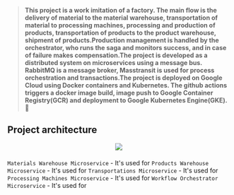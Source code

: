 > **This project is a work imitation of a factory. The main flow is the delivery of material to the material warehouse, transportation of material to processing machines, processing and production of products, transportation of products to the product warehouse, shipment of products.Production management is handled by the orchestrator, who runs the saga and monitors success, and in case of failure makes compensation.The project is developed as a distributed system on microservices using a message bus. RabbitMQ is a message broker, Masstransit is used for process orchestration and transactions.The project is deployed on Google Cloud using Docker containers and Kubernetes. The github actions triggers a docker image build, image push to Google Container Registry(GCR) and deployment to Google Kubernetes Engine(GKE).** 🚀

## Project architecture
<div align="center" style="margin-bottom:20px">
  <img src="https://github.com/KostayShutko/Manufacturing/assets/26852817/21428027-3f7b-4768-ab11-820aa31f9e3e"/>
</div>


`Materials Warehouse Microservice` - It's used for 
`Products Warehouse Microservice` - It's used for 
`Transportations Microservice` - It's used for 
`Processing Machines Microservice` - It's used for 
`Workflow Orchestrator Microservice` - It's used for 
